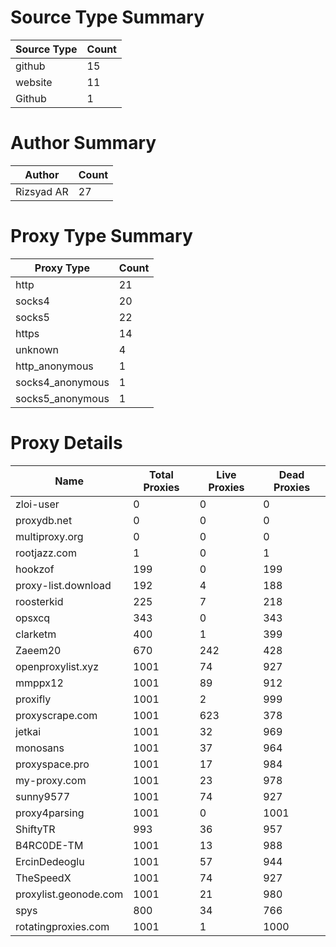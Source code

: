# Source Type Summary

| Source Type | Count |
|-------------|-------|
| github | 15 |
| website | 11 |
| Github | 1 |


# Author Summary

| Author | Count |
|--------|-------|
| Rizsyad AR | 27 |


# Proxy Type Summary

| Proxy Type | Count |
|------------|-------|
| http | 21 |
| socks4 | 20 |
| socks5 | 22 |
| https | 14 |
| unknown | 4 |
| http_anonymous | 1 |
| socks4_anonymous | 1 |
| socks5_anonymous | 1 |


# Proxy Details

| Name | Total Proxies | Live Proxies | Dead Proxies |
|------|---------------|--------------|---------------|
| zloi-user | 0 | 0 | 0 |
| proxydb.net | 0 | 0 | 0 |
| multiproxy.org | 0 | 0 | 0 |
| rootjazz.com | 1 | 0 | 1 |
| hookzof | 199 | 0 | 199 |
| proxy-list.download | 192 | 4 | 188 |
| roosterkid | 225 | 7 | 218 |
| opsxcq | 343 | 0 | 343 |
| clarketm | 400 | 1 | 399 |
| Zaeem20 | 670 | 242 | 428 |
| openproxylist.xyz | 1001 | 74 | 927 |
| mmppx12 | 1001 | 89 | 912 |
| proxifly | 1001 | 2 | 999 |
| proxyscrape.com | 1001 | 623 | 378 |
| jetkai | 1001 | 32 | 969 |
| monosans | 1001 | 37 | 964 |
| proxyspace.pro | 1001 | 17 | 984 |
| my-proxy.com | 1001 | 23 | 978 |
| sunny9577 | 1001 | 74 | 927 |
| proxy4parsing | 1001 | 0 | 1001 |
| ShiftyTR | 993 | 36 | 957 |
| B4RC0DE-TM | 1001 | 13 | 988 |
| ErcinDedeoglu | 1001 | 57 | 944 |
| TheSpeedX | 1001 | 74 | 927 |
| proxylist.geonode.com | 1001 | 21 | 980 |
| spys | 800 | 34 | 766 |
| rotatingproxies.com | 1001 | 1 | 1000 |
